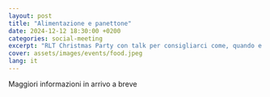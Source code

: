 ```yaml
---
layout: post
title: "Alimentazione e panettone"
date: 2024-12-12 18:30:00 +0200
categories: social-meeting
excerpt: "RLT Christmas Party con talk per consigliarci come, quando e cosa mangiare quando siamo in sella e fuori sella"
cover: assets/images/events/food.jpeg
lang: it
---
```


Maggiori informazioni in arrivo a breve
